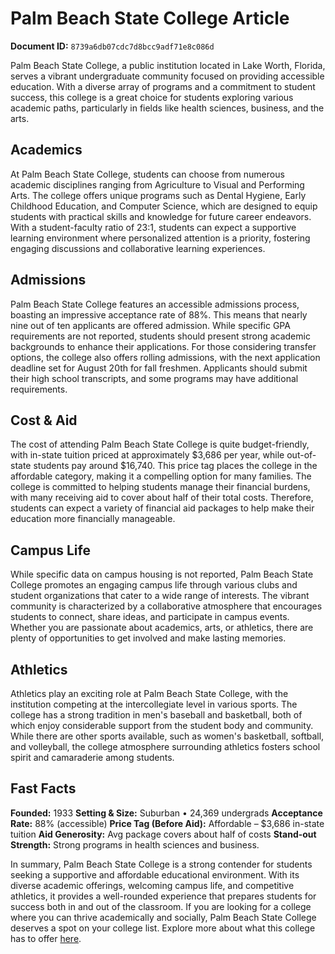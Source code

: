 # Palm Beach State College Article

**Document ID:** `8739a6db07cdc7d8bcc9adf71e8c086d`

Palm Beach State College, a public institution located in Lake Worth, Florida, serves a vibrant undergraduate community focused on providing accessible education. With a diverse array of programs and a commitment to student success, this college is a great choice for students exploring various academic paths, particularly in fields like health sciences, business, and the arts.

## Academics
At Palm Beach State College, students can choose from numerous academic disciplines ranging from Agriculture to Visual and Performing Arts. The college offers unique programs such as Dental Hygiene, Early Childhood Education, and Computer Science, which are designed to equip students with practical skills and knowledge for future career endeavors. With a student-faculty ratio of 23:1, students can expect a supportive learning environment where personalized attention is a priority, fostering engaging discussions and collaborative learning experiences.

## Admissions
Palm Beach State College features an accessible admissions process, boasting an impressive acceptance rate of 88%. This means that nearly nine out of ten applicants are offered admission. While specific GPA requirements are not reported, students should present strong academic backgrounds to enhance their applications. For those considering transfer options, the college also offers rolling admissions, with the next application deadline set for August 20th for fall freshmen. Applicants should submit their high school transcripts, and some programs may have additional requirements.

## Cost & Aid
The cost of attending Palm Beach State College is quite budget-friendly, with in-state tuition priced at approximately $3,686 per year, while out-of-state students pay around $16,740. This price tag places the college in the affordable category, making it a compelling option for many families. The college is committed to helping students manage their financial burdens, with many receiving aid to cover about half of their total costs. Therefore, students can expect a variety of financial aid packages to help make their education more financially manageable.

## Campus Life
While specific data on campus housing is not reported, Palm Beach State College promotes an engaging campus life through various clubs and student organizations that cater to a wide range of interests. The vibrant community is characterized by a collaborative atmosphere that encourages students to connect, share ideas, and participate in campus events. Whether you are passionate about academics, arts, or athletics, there are plenty of opportunities to get involved and make lasting memories.

## Athletics
Athletics play an exciting role at Palm Beach State College, with the institution competing at the intercollegiate level in various sports. The college has a strong tradition in men's baseball and basketball, both of which enjoy considerable support from the student body and community. While there are other sports available, such as women's basketball, softball, and volleyball, the college atmosphere surrounding athletics fosters school spirit and camaraderie among students.

## Fast Facts
**Founded:** 1933
**Setting & Size:** Suburban • 24,369 undergrads
**Acceptance Rate:** 88% (accessible)
**Price Tag (Before Aid):** Affordable – $3,686 in-state tuition
**Aid Generosity:** Avg package covers about half of costs
**Stand-out Strength:** Strong programs in health sciences and business.

In summary, Palm Beach State College is a strong contender for students seeking a supportive and affordable educational environment. With its diverse academic offerings, welcoming campus life, and competitive athletics, it provides a well-rounded experience that prepares students for success both in and out of the classroom. If you are looking for a college where you can thrive academically and socially, Palm Beach State College deserves a spot on your college list. Explore more about what this college has to offer [here](https://www.petersons.com/college-search/palm-beach-state-college-000_10001832.aspx).
